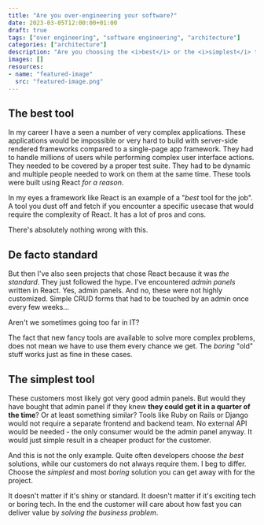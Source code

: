 ```yaml
---
title: "Are you over-engineering your software?"
date: 2023-03-05T12:00:00+01:00
draft: true
tags: ["over engineering", "software engineering", "architecture"]
categories: ["architecture"]
description: "Are you choosing the <i>best</i> or the <i>simplest</i> tool for the job?"
images: []
resources:
- name: "featured-image"
  src: "featured-image.png"
---
```


## The best tool

In my career I have a seen a number of very complex applications. These applications would be impossible or very hard to build with server-side rendered frameworks compared to a single-page app framework. They had to handle millions of users while performing complex user interface actions. They needed to be covered by a proper test suite. They had to be dynamic and multiple people needed to work on them at the same time. These tools were built using React *for a reason*.

In my eyes a framework like React is an example of a "*best* tool for the job". A tool you dust off and fetch if you encounter a specific usecase that would require the complexity of React. It has a lot of pros and cons.

There's absolutely nothing wrong with this.

## De facto standard

But then I've also seen projects that chose React because it was *the standard*. They just followed the hype. I've encountered *admin panels* written in React. Yes, admin panels. And no, these were not highly customized. Simple CRUD forms that had to be touched by an admin once every few weeks...

Aren't we sometimes going too far in IT?

The fact that new fancy tools are available to solve more complex problems, does not mean we have to use them every chance we get. The *boring* "old" stuff works just as fine in these cases.

## The simplest tool

These customers most likely got very good admin panels. But would they have bought that admin panel if they knew **they could get it in a quarter of the time**? Or at least something similar? Tools like Ruby on Rails or Django would not require a separate frontend and backend team. No external API would be needed - the only consumer would be the admin panel anyway. It would just simple result in a cheaper product for the customer.

And this is not the only example. Quite often developers choose *the best* solutions, while our customers do not always require them. I beg to differ. Choose the *simplest* and most *boring* solution you can get away with for the project.

It doesn't matter if it's shiny or standard. It doesn't matter if it's exciting tech or boring tech. In the end the customer will care about how fast you can deliver value by *solving the business problem*.

